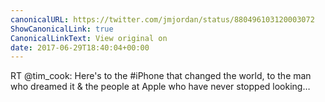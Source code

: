 ```yaml
---
canonicalURL: https://twitter.com/jmjordan/status/880496103120003072
ShowCanonicalLink: true
CanonicalLinkText: View original on
date: 2017-06-29T18:40:04+00:00
---
```

RT @tim_cook: Here's to the #iPhone that changed the world, to the man who dreamed it &amp; the people at Apple who have never stopped looking…